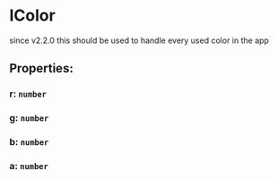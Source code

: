 # **IColor**

since v2.2.0 this should be used to handle every used color in the app

## **Properties**:

### r: `number`

### g: `number`

### b: `number`

### a: `number`
